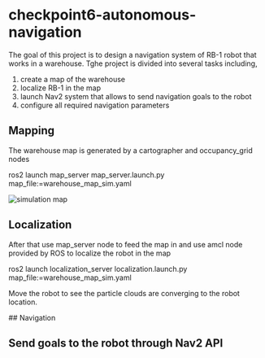 # checkpoint6-autonomous-navigation

<p>The goal of this project is to design a navigation system of RB-1 robot that works in a warehouse. Tghe project is divided into several tasks including,</p>

<ol>
  <li>create a map of the warehouse</li>
  <li>localize RB-1 in the map</li>
  <li>launch Nav2 system that allows to send navigation goals to the robot</li>
  <li>configure all required navigation parameters</li>
</ol>

## Mapping
<p>The warehouse map is generated by a cartographer and occupancy_grid nodes</p>

ros2 launch map_server map_server.launch.py map_file:=warehouse_map_sim.yaml

<img alt="simulation map" src="https://github.com/ptientho/checkpoint6-autonomous-navigation/blob/main/Screen%20Shot%202023-09-21%20at%2010.47.23%20PM.png"/>

## Localization
<p>After that use map_server node to feed the map in and use amcl node provided by ROS to localize the robot in the map</p>

ros2 launch localization_server localization.launch.py map_file:=warehouse_map_sim.yaml



<p>Move the robot to see the particle clouds are converging to the robot location.</p>
## Navigation

## Send goals to the robot through Nav2 API
